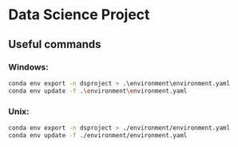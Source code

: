 # Data Science Project

## Useful commands

### Windows:

```sh
conda env export -n dsproject > .\environment\environment.yaml
conda env update -f .\environment\environment.yaml
```

### Unix:

```sh
conda env export -n dsproject > ./environment/environment.yaml
conda env update -f ./environment/environment.yaml
```
